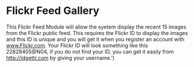 Flickr Feed Gallery
===================

This Flickr Feed Module will allow the syetem display the recent 15 images from the Flickr public feed.
This requires the Flickr ID to display the images and this ID is unique and you will get it when you register an account with <a href="http://www.flickr.com" target="_blank">www.Flickr.com</a>. Your Flickr ID will look something like this 22828405@N04, if you do not find your ID, you can get it easily from <a href="http://idgettr.com/" target="_blank">http://idgettr.com</a> by giving your username.')
